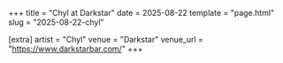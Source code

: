 +++
title = "Chyl at Darkstar"
date = 2025-08-22
template = "page.html"
slug = "2025-08-22-chyl"

[extra]
artist = "Chyl"
venue = "Darkstar"
venue_url = "https://www.darkstarbar.com/"
+++
